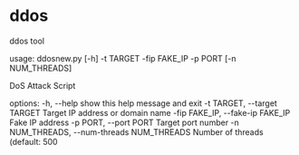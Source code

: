 # ddos
ddos tool

usage: ddosnew.py [-h] -t TARGET -fip FAKE_IP -p PORT [-n NUM_THREADS]

DoS Attack Script

options:
  -h, --help            show this help message and exit
  -t TARGET, --target TARGET
                        Target IP address or domain name
  -fip FAKE_IP, --fake-ip FAKE_IP
                        Fake IP address
  -p PORT, --port PORT  Target port number
  -n NUM_THREADS, --num-threads NUM_THREADS
                        Number of threads (default: 500
